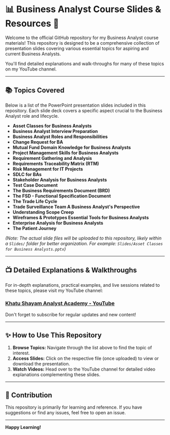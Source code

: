 # 📊 Business Analyst Course Slides & Resources 🚀

Welcome to the official GitHub repository for my Business Analyst course materials! This repository is designed to be a comprehensive collection of presentation slides covering various essential topics for aspiring and current Business Analysts.

You'll find detailed explanations and walk-throughs for many of these topics on my YouTube channel.

---

## 📚 Topics Covered

Below is a list of the PowerPoint presentation slides included in this repository. Each slide deck covers a specific aspect crucial to the Business Analyst role and lifecycle.

* **Asset Classes for Business Analysts**
* **Business Analyst Interview Preparation**
* **Business Analyst Roles and Responsibilities**
* **Change Request for BA**
* **Mutual Fund Domain Knowledge for Business Analysts**
* **Project Management Skills for Business Analysts**
* **Requirement Gathering and Analysis**
* **Requirements Traceability Matrix (RTM)**
* **Risk Management for IT Projects**
* **SDLC for BAs**
* **Stakeholder Analysis for Business Analysts**
* **Test Case Document**
* **The Business Requirements Document (BRD)**
* **The FSD - Functional Specification Document**
* **The Trade Life Cycle**
* **Trade Surveillance Team A Business Analyst's Perspective**
* **Understanding Scope Creep**
* **Wireframes & Prototypes Essential Tools for Business Analysts**
* **Enterprise Analysis for Business Analysts**
* **The Patient Journey**

*(Note: The actual slide files will be uploaded to this repository, likely within a `Slides/` folder for better organization. For example: `Slides/Asset Classes for Business Analysts.pptx`)*

---

## 📺 Detailed Explanations & Walkthroughs

For in-depth explanations, practical examples, and live sessions related to these topics, please visit my YouTube channel:

### [Khatu Shayam Analyst Academy - YouTube](https://www.youtube.com/@harshalpatil6439)

Don't forget to subscribe for regular updates and new content!

---

## ✨ How to Use This Repository

1.  **Browse Topics:** Navigate through the list above to find the topic of interest.
2.  **Access Slides:** Click on the respective file (once uploaded) to view or download the presentation.
3.  **Watch Videos:** Head over to the YouTube channel for detailed video explanations complementing these slides.

---

## 🤝 Contribution

This repository is primarily for learning and reference. If you have suggestions or find any issues, feel free to open an issue.

---

**Happy Learning!**
